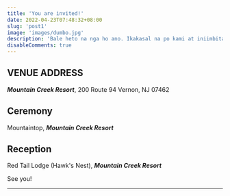 ```yaml
---
title: 'You are invited!'
date: 2022-04-23T07:48:32+08:00
slug: 'post1'
image: 'images/dumbo.jpg'
description: 'Bale heto na nga ho ano. Ikakasal na po kami at iniimbitahan namin kayo!'
disableComments: true
---
```


## VENUE ADDRESS
***Mountain Creek Resort***, 200 Route 94 Vernon, NJ 07462

## Ceremony
Mountaintop, ***Mountain Creek Resort***

## Reception
Red Tail Lodge (Hawk's Nest), ***Mountain Creek Resort***

See you!

---
